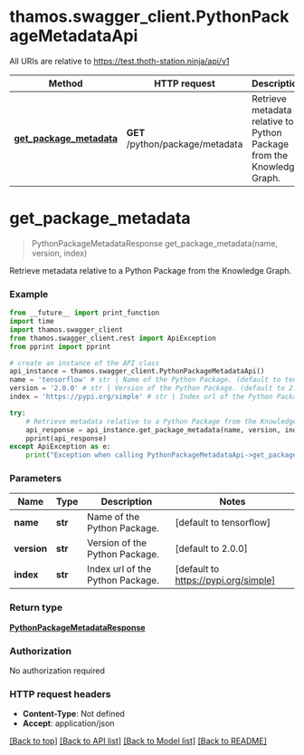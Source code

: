 # thamos.swagger_client.PythonPackageMetadataApi

All URIs are relative to https://test.thoth-station.ninja/api/v1

Method | HTTP request | Description
------------- | ------------- | -------------
[**get_package_metadata**](PythonPackageMetadataApi.md#get_package_metadata) | **GET** /python/package/metadata | Retrieve metadata relative to a Python Package from the Knowledge Graph.

# **get_package_metadata**
> PythonPackageMetadataResponse get_package_metadata(name, version, index)

Retrieve metadata relative to a Python Package from the Knowledge Graph.

### Example
```python
from __future__ import print_function
import time
import thamos.swagger_client
from thamos.swagger_client.rest import ApiException
from pprint import pprint

# create an instance of the API class
api_instance = thamos.swagger_client.PythonPackageMetadataApi()
name = 'tensorflow' # str | Name of the Python Package. (default to tensorflow)
version = '2.0.0' # str | Version of the Python Package. (default to 2.0.0)
index = 'https://pypi.org/simple' # str | Index url of the Python Package. (default to https://pypi.org/simple)

try:
    # Retrieve metadata relative to a Python Package from the Knowledge Graph.
    api_response = api_instance.get_package_metadata(name, version, index)
    pprint(api_response)
except ApiException as e:
    print("Exception when calling PythonPackageMetadataApi->get_package_metadata: %s\n" % e)
```

### Parameters

Name | Type | Description  | Notes
------------- | ------------- | ------------- | -------------
 **name** | **str**| Name of the Python Package. | [default to tensorflow]
 **version** | **str**| Version of the Python Package. | [default to 2.0.0]
 **index** | **str**| Index url of the Python Package. | [default to https://pypi.org/simple]

### Return type

[**PythonPackageMetadataResponse**](PythonPackageMetadataResponse.md)

### Authorization

No authorization required

### HTTP request headers

 - **Content-Type**: Not defined
 - **Accept**: application/json

[[Back to top]](#) [[Back to API list]](../README.md#documentation-for-api-endpoints) [[Back to Model list]](../README.md#documentation-for-models) [[Back to README]](../README.md)
